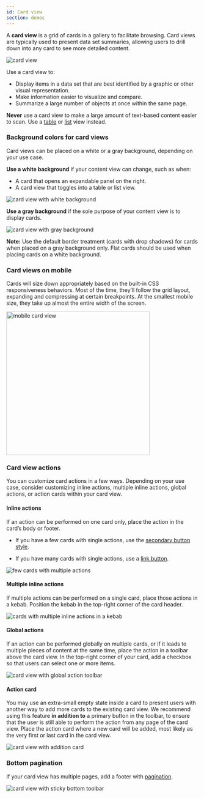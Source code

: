 ```yaml
---
id: Card view
section: demos
---
```



A **card view** is a grid of cards in a gallery to facilitate browsing. Card views are typically used to present data set summaries, allowing users to drill down into any card to see more detailed content.

<img src="./img/card-view.png" alt="card view" />

Use a card view to:
- Display items in a data set that are best identified by a graphic or other visual representation.
- Make information easier to visualize and compare.
- Summarize a large number of objects at once within the same page.

**Never** use a card view to make a large amount of text-based content easier to scan. Use a [table](/components/table) or [list](/components/data-list) view instead.

### Background colors for card views
Card views can be placed on a white or a gray background, depending on your use case.

**Use a white background** if your content view can change, such as when:
- A card that opens an expandable panel on the right.
- A card view that toggles into a table or list view.

<img src="./img/white-background.png" alt="card view with white background" />

**Use a gray background** if the sole purpose of your content view is to display cards.

<img src="./img/gray-background.png" alt="card view with gray background" />

**Note:** Use the default border treatment (cards with drop shadows) for cards when placed on a gray background only. Flat cards should be used when placing cards on a white background.

### Card views on mobile
Cards will size down appropriately based on the built-in CSS responsiveness behaviors. Most of the time, they’ll follow the grid layout, expanding and compressing at certain breakpoints. At the smallest mobile size, they take up almost the entire width of the screen.

<img src="./img/mobile-cards.png" alt="mobile card view" width="375"/>

### Card view actions
You can customize card actions in a few ways. Depending on your use case, consider customizing inline actions, multiple inline actions, global actions, or action cards within your card view.

#### Inline actions
If an action can be performed on one card only, place the action in the card’s body or footer.

- If you have a few cards with single actions, use the [secondary button style](/components/button#variations).

- If you have many cards with single actions, use a [link button](/components/button#variations).

<img src="./img/few-multiple-actions.png" alt="few cards with multiple actions" />  


#### Multiple inline actions
If multiple actions can be performed on a single card, place those actions in a kebab. Position the kebab in the top-right corner of the card header.

<img src="./img/multiple-inline.png" alt="cards with multiple inline actions in a kebab" />

#### Global actions
If an action can be performed globally on multiple cards, or if it leads to multiple pieces of content at the same time, place the action in a toolbar above the card view. In the top-right corner of your card, add a checkbox so that users can select one or more items.

<img src="./img/global-actions.png" alt="card view with global action toolbar" />


#### Action card
You may use an extra-small empty state inside a card to present users with another way to add more cards to the existing card view. We recommend using this feature **in addition to** a primary button in the toolbar, to ensure that the user is still able to perform the action from any page of the card view. Place the action card where a new card will be added, most likely as the very first or last card in the card view.

<img src="./img/add-card-empty-state.png" alt="card view with addition card" />


### Bottom pagination
If your card view has multiple pages, add a footer with [pagination](/components/pagination).

<img src="./img/card-view-sticky-toolbar.png" alt="card view with sticky bottom toolbar" />

